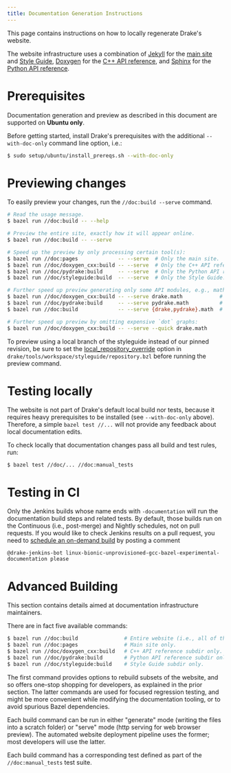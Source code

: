 ```yaml
---
title: Documentation Generation Instructions
---
```


This page contains instructions on how to locally regenerate Drake's website.

The website infrastructure uses a combination of
[Jekyll](https://jekyllrb.com/) for the
[main site](https://drake.mit.edu/) and
[Style Guide](https://drake.mit.edu/styleguide/cppguide.html),
[Doxygen](https://www.doxygen.nl/) for the
[C++ API reference](https://drake.mit.edu/doxygen_cxx/), and
[Sphinx](http://www.sphinx-doc.org/en/stable/) for the
[Python API reference](https://drake.mit.edu/pydrake/).

# Prerequisites

Documentation generation and preview as described in this document are
supported on **Ubuntu only**.

Before getting started, install Drake's prerequisites with the additional
``--with-doc-only`` command line option, i.e.:

```sh
$ sudo setup/ubuntu/install_prereqs.sh --with-doc-only
```

# Previewing changes

To easily preview your changes, run the ``//doc:build --serve`` command.

```sh
# Read the usage message.
$ bazel run //doc:build -- --help

# Preview the entire site, exactly how it will appear online.
$ bazel run //doc:build -- --serve

# Speed up the preview by only processing certain tool(s):
$ bazel run //doc:pages             -- --serve  # Only the main site.
$ bazel run //doc/doxygen_cxx:build -- --serve  # Only the C++ API reference.
$ bazel run //doc/pydrake:build     -- --serve  # Only the Python API reference.
$ bazel run //doc/styleguide:build  -- --serve  # Only the Style Guide.

# Further speed up preview generating only some API modules, e.g., math:
$ bazel run //doc/doxygen_cxx:build -- --serve drake.math            # C++ math API.
$ bazel run //doc/pydrake:build     -- --serve pydrake.math          # Python math API.
$ bazel run //doc:build             -- --serve {drake,pydrake}.math  # Both at once.

# Further speed up preview by omitting expensive `dot` graphs:
$ bazel run //doc/doxygen_cxx:build -- --serve --quick drake.math
````

To preview using a local branch of the styleguide instead of our pinned
revision, be sure to set the
[local_repository_override](https://github.com/RobotLocomotion/drake/blob/master/tools/workspace/README.md#exploring-github_archive-changes-from-a-local-clone)
option in ``drake/tools/workspace/styleguide/repository.bzl`` before running
the preview command.

# Testing locally

The website is not part of Drake's default local build nor tests, because it
requires heavy prerequisites to be installed (see ``--with-doc-only`` above).
Therefore, a simple ``bazel test //...`` will not provide any feedback about
local documentation edits.

To check locally that documentation changes pass all build and test rules, run:

<!-- Don't use "sh" literal mode here; it mis-colors the "test" non-keyword. -->
```
$ bazel test //doc/... //doc:manual_tests
```

# Testing in CI

Only the Jenkins builds whose name ends with ``-documentation`` will run the
documentation build steps and related tests.  By default, those builds run on
the Continuous (i.e., post-merge) and Nightly schedules, not on pull requests.
If you would like to check Jenkins results on a pull request, you need to
[schedule an on-demand build](/jenkins.html#scheduling-an-on-demand-build)
by posting a comment

```
@drake-jenkins-bot linux-bionic-unprovisioned-gcc-bazel-experimental-documentation please
```

# Advanced Building

This section contains details aimed at documentation infrastructure
maintainers.

There are in fact five available commands:

```sh
$ bazel run //doc:build               # Entire website (i.e., all of the below).
$ bazel run //doc:pages               # Main site only.
$ bazel run //doc/doxygen_cxx:build   # C++ API reference subdir only.
$ bazel run //doc/pydrake:build       # Python API reference subdir only.
$ bazel run //doc/styleguide:build    # Style Guide subdir only.
```

The first command provides options to rebuild subsets of the website, and so
offers one-stop shopping for developers, as explained in the prior section.
The latter commands are used for focused regression testing, and might be
more convenient while modifying the documentation tooling, or to avoid
spurious Bazel dependencies.

Each build command can be run in either "generate" mode (writing the files into
a scratch folder) or "serve" mode (http serving for web browser preview).  The
automated website deployment pipeline uses the former; most developers will use
the latter.

Each build command has a corresponding test defined as part of the
``//doc:manual_tests`` test suite.
